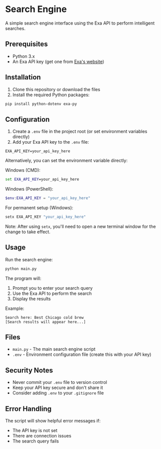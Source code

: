 # Search Engine

A simple search engine interface using the Exa API to perform intelligent searches.

## Prerequisites

- Python 3.x
- An Exa API key (get one from [Exa's website](https://exa.ai))

## Installation

1. Clone this repository or download the files
2. Install the required Python packages:

```bash
pip install python-dotenv exa-py
```

## Configuration

1. Create a `.env` file in the project root (or set environment variables directly)
2. Add your Exa API key to the `.env` file:

```
EXA_API_KEY=your_api_key_here
```

Alternatively, you can set the environment variable directly:

Windows (CMD):

```cmd
set EXA_API_KEY=your_api_key_here
```

Windows (PowerShell):

```powershell
$env:EXA_API_KEY = "your_api_key_here"
```

For permanent setup (Windows):

```cmd
setx EXA_API_KEY "your_api_key_here"
```

Note: After using `setx`, you'll need to open a new terminal window for the change to take effect.

## Usage

Run the search engine:

```bash
python main.py
```

The program will:

1. Prompt you to enter your search query
2. Use the Exa API to perform the search
3. Display the results

Example:

```
Search here: Best Chicago cold brew
[Search results will appear here...]
```

## Files

- `main.py` - The main search engine script
- `.env` - Environment configuration file (create this with your API key)

## Security Notes

- Never commit your `.env` file to version control
- Keep your API key secure and don't share it
- Consider adding `.env` to your `.gitignore` file

## Error Handling

The script will show helpful error messages if:

- The API key is not set
- There are connection issues
- The search query fails


